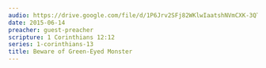 ```yaml
---
audio: https://drive.google.com/file/d/1P6Jrv2SFj82WKlwIaatshNVmCXK-3QT7/view
date: 2015-06-14
preacher: guest-preacher
scripture: 1 Corinthians 12:12
series: 1-corinthians-13
title: Beware of Green-Eyed Monster
---
```

